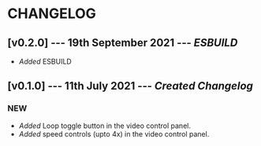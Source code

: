 # CHANGELOG

## [v0.2.0] --- 19th September 2021 --- **_ESBUILD_**

- _Added_ ESBUILD

## [v0.1.0] --- 11th July 2021 --- **_Created Changelog_**

### NEW

- _Added_ Loop toggle button in the video control panel.
- _Added_ speed controls (upto 4x) in the video control panel.